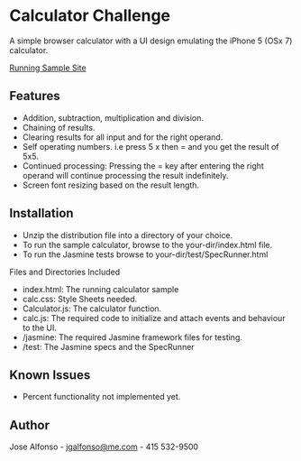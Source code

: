 Calculator Challenge
====

A simple browser calculator with a UI design emulating the iPhone 5 (OSx 7) calculator.


[Running Sample Site]

## Features

* Addition, subtraction, multiplication and division.
* Chaining of results.
* Clearing results for all input and for the right operand.
* Self operating numbers. i.e press 5 x then = and you get the result of 5x5. 
* Continued processing: Pressing the = key after entering the right operand will continue processing the result indefinitely.
* Screen font resizing based on the result length.

## Installation

* Unzip the distribution file into a directory of your choice.
* To run the sample calculator, browse to the your-dir/index.html file.
* To run the Jasmine tests browse to your-dir/test/SpecRunner.html

Files and Directories Included

* index.html: The running calculator sample 
* calc.css: Style Sheets needed.
* Calculator.js: The calculator function.
* calc.js: The required code to initialize and attach events and behaviour to the UI.
* /jasmine: The required Jasmine framework files for testing.
* /test: The Jasmine specs and the SpecRunner 

## Known Issues
* Percent functionality not implemented yet.


## Author

Jose Alfonso - jgalfonso@me.com - 415 532-9500

[Running Sample Site]: http://codermar.com/samples/calc/